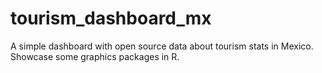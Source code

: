 # tourism_dashboard_mx
A simple dashboard with open source data about tourism stats in Mexico. Showcase some graphics packages in R.
